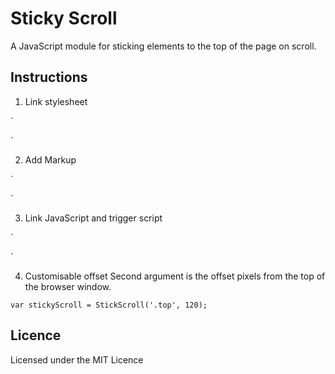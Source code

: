 # Sticky Scroll

A JavaScript module for sticking elements to the top of the page on scroll.

## Instructions

1. Link stylesheet

`<!-- Put these into the <head> -->
<link rel="stylesheet" href="sticky-scroll.css">`

2. Add Markup

`<div class="top">
	<!-- Sticky content -->
</div>`

3. Link JavaScript and trigger script 

`<!-- Put this right before the </body> closing tag -->
<script>
  var stickyScroll = StickScroll('.top');
</script>`

4. Customisable offset
Second argument is the offset pixels from the top of the browser window.

`var stickyScroll = StickScroll('.top', 120);`

## Licence

Licensed under the MIT Licence 